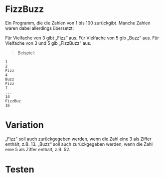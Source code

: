 # FizzBuzz

Ein Programm, die die Zahlen von 1 bis 100 zurückgibt. Manche Zahlen waren dabei allerdings übersetzt:

Für Vielfache von 3 gibt „Fizz“ aus.
Für Vielfache von 5 gib „Buzz“ aus.
Für Vielfache von 3 und 5 gib „FizzBuzz“ aus.
>Beispiel:
 ```
1
2
Fizz
4
Buzz
Fizz
7
...
14
FizzBuz
16
 ```

# Variation
„Fizz“ soll auch zurückgegeben werden, wenn die Zahl eine 3 als Ziffer enthält, z.B. 13. „Buzz“ soll auch zurückgegeben werden, wenn die Zahl eine 5 als Ziffer enthält, z.B. 52.


# Testen
